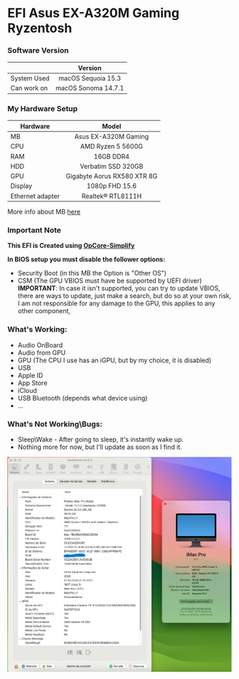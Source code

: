# EFI Asus EX-A320M Gaming Ryzentosh

### Software Version
|  | Version |
| --- | :--: |
| System Used | macOS Sequoia 15.3 |
| Can work on | macOS Sonoma 14.7.1 |

### My Hardware Setup
|   Hardware    |   Model  |
| -------- | :----: |
| MB | Asus EX-A320M Gaming |
| CPU | AMD Ryzen 5 5600G |
| RAM | 16GB DDR4 |
| HDD | Verbatim SSD 320GB |
| GPU | Gigabyte Aorus RX580 XTR 8G |
| Display | 1080p FHD 15.6 |
| Ethernet adapter | Realtek® RTL8111H |

More info about MB [here](https://www.asus.com/pt/motherboards-components/motherboards/expedition/ex-a320m-gaming/)

### Important Note
**This EFI is Created using [OpCore-Simplify](https://github.com/lzhoang2801/OpCore-Simplify)** 

**In BIOS setup you must disable the follower options:**
  - Security Boot (in this MB the Option is "Other OS")
   - CSM (The GPU VBIOS must have be supported by UEFI driver) 
		**IMPORTANT**: In case it isn't supported, you can try to update VBIOS, there are ways to update, just make a search, but do so at your own risk, I am not responsible for any damage to the GPU, this applies to any other component,
		    
### What's Working:
- Audio OnBoard
- Audio from GPU
- GPU (The CPU I use has an iGPU, but by my choice, it is disabled)
- USB
- Apple ID
- App Store
- iCloud
- USB Bluetooth (depends what device using)
- ...


### What's Not Working\Bugs:
- Sleep\Wake - After going to sleep, it's instantly wake up.
- Nothing more for now, but I'll update as soon as I find it.


![img.png](https://github.com/pedropereira22/EFI-Asus-EX-A320M-Gaming-Hackintosh/blob/main/img.png "Preview")
